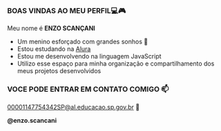 ### **BOAS VINDAS AO MEU PERFIL**💻🎮

Meu nome é **ENZO SCANÇANI**

- Um menino esforçado com grandes sonhos 👼
- Estou estudando na [Alura](https://www.alura.com.br)
- Estou me desenvolvendo na linguagem JavaScript
- Utilizo esse espaço para minha organização e compartilhamento dos meus projetos desenvolvidos

### VOCE PODE ENTRAR EM CONTATO COMIGO 📫

00001147754342SP@al.educacao.sp.gov.br 📧

**@enzo.scancani** 

